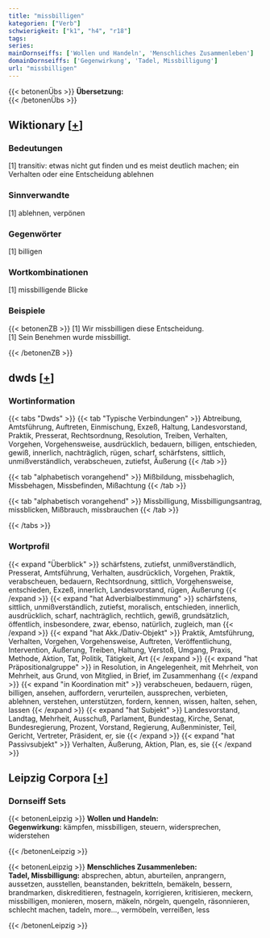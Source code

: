 ```yaml
---
title: "missbilligen"
kategorien: ["Verb"]
schwierigkeit: ["k1", "h4", "r18"]
tags:
series:
mainDornseiffs: ['Wollen und Handeln', 'Menschliches Zusammenleben']
domainDornseiffs: ['Gegenwirkung', 'Tadel, Missbilligung']
url: "missbilligen"
---
```


{{< betonenÜbs >}}
**Übersetzung:**  
{{< /betonenÜbs >}}

## Wiktionary [[+](https://de.wiktionary.org/wiki/missbilligen)]

### Bedeutungen
[1] transitiv: etwas nicht gut finden und es meist deutlich machen; ein Verhalten oder eine Entscheidung ablehnen  

### Sinnverwandte
[1] ablehnen, verpönen  

### Gegenwörter
[1] billigen  

### Wortkombinationen
[1] missbilligende Blicke  

### Beispiele
{{< betonenZB >}}
[1] Wir missbilligen diese Entscheidung.  
[1] Sein Benehmen wurde missbilligt.  

{{< /betonenZB >}}


## dwds [[+](https://www.dwds.de/wb/missbilligen)]

### Wortinformation
{{< tabs "Dwds" >}}
{{< tab "Typische Verbindungen" >}}
Abtreibung, Amtsführung, Auftreten, Einmischung, Exzeß, Haltung, Landesvorstand, Praktik, Presserat, Rechtsordnung, Resolution, Treiben, Verhalten, Vorgehen, Vorgehensweise, ausdrücklich, bedauern, billigen, entschieden, gewiß, innerlich, nachträglich, rügen, scharf, schärfstens, sittlich, unmißverständlich, verabscheuen, zutiefst, Äußerung
{{< /tab >}}

{{< tab "alphabetisch vorangehend" >}}
Mißbildung, missbehaglich, Missbehagen, Missbefinden, Mißachtung
{{< /tab >}}

{{< tab "alphabetisch vorangehend" >}}
Missbilligung, Missbilligungsantrag, missblicken, Mißbrauch, missbrauchen
{{< /tab >}}

{{< /tabs >}}

### Wortprofil
{{< expand "Überblick" >}} schärfstens, zutiefst, unmißverständlich, Presserat, Amtsführung, Verhalten, ausdrücklich, Vorgehen, Praktik, verabscheuen, bedauern, Rechtsordnung, sittlich, Vorgehensweise, entschieden, Exzeß, innerlich, Landesvorstand, rügen, Äußerung {{< /expand >}}
{{< expand "hat Adverbialbestimmung" >}} schärfstens, sittlich, unmißverständlich, zutiefst, moralisch, entschieden, innerlich, ausdrücklich, scharf, nachträglich, rechtlich, gewiß, grundsätzlich, öffentlich, insbesondere, zwar, ebenso, natürlich, zugleich, man {{< /expand >}}
{{< expand "hat Akk./Dativ-Objekt" >}} Praktik, Amtsführung, Verhalten, Vorgehen, Vorgehensweise, Auftreten, Veröffentlichung, Intervention, Äußerung, Treiben, Haltung, Verstoß, Umgang, Praxis, Methode, Aktion, Tat, Politik, Tätigkeit, Art {{< /expand >}}
{{< expand "hat Präpositionalgruppe" >}} in Resolution, in Angelegenheit, mit Mehrheit, von Mehrheit, aus Grund, von Mitglied, in Brief, im Zusammenhang {{< /expand >}}
{{< expand "in Koordination mit" >}} verabscheuen, bedauern, rügen, billigen, ansehen, auffordern, verurteilen, aussprechen, verbieten, ablehnen, verstehen, unterstützen, fordern, kennen, wissen, halten, sehen, lassen {{< /expand >}}
{{< expand "hat Subjekt" >}} Landesvorstand, Landtag, Mehrheit, Ausschuß, Parlament, Bundestag, Kirche, Senat, Bundesregierung, Prozent, Vorstand, Regierung, Außenminister, Teil, Gericht, Vertreter, Präsident, er, sie {{< /expand >}}
{{< expand "hat Passivsubjekt" >}} Verhalten, Äußerung, Aktion, Plan, es, sie {{< /expand >}}

## Leipzig Corpora [[+](https://corpora.uni-leipzig.de/en/res?word=missbilligen&corpusId=deu_newscrawl-public_2018)]

### Dornseiff Sets
{{< betonenLeipzig >}}
**Wollen und Handeln:**  
**Gegenwirkung:** kämpfen, missbilligen, steuern, widersprechen, widerstehen  

{{< /betonenLeipzig >}}


{{< betonenLeipzig >}}
**Menschliches Zusammenleben:**  
**Tadel, Missbilligung:** absprechen, abtun, aburteilen, anprangern, aussetzen, ausstellen, beanstanden, bekritteln, bemäkeln, bessern, brandmarken, diskreditieren, festnageln, korrigieren, kritisieren, meckern, missbilligen, monieren, mosern, mäkeln, nörgeln, quengeln, räsonnieren, schlecht machen, tadeln, more..., vermöbeln, verreißen, less  

{{< /betonenLeipzig >}}
